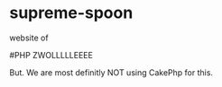 # supreme-spoon
website of

#PHP ZWOLLLLLEEEE


But. We are most definitly NOT using CakePhp for this. 
